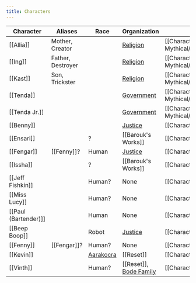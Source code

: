 ```yaml
---
title: Characters
---
```

| Character | Aliases | Race | Organization | Category |
| ---- | ---- | ---- | ---- | ---- |
| [[Allia]] | Mother, Creator |  | [Religion](ondra) | [[Characters/Historical and Mythical/index\|Historical and Mythical]] |
| [[Ing]] | Father, Destroyer |  | [Religion](ondra) | [[Characters/Historical and Mythical/index\|Historical and Mythical]] |
| [[Kast]] | Son, Trickster |  | [Religion](ondra) | [[Characters/Historical and Mythical/index\|Historical and Mythical]] |
| [[Tenda]] |  |  | [Government](ondra) | [[Characters/Historical and Mythical/index\|Historical and Mythical]] |
| [[Tenda Jr.]] |  |  | [Government](ondra) | [[Characters/Historical and Mythical/index\|Historical and Mythical]] |
| [[Benny]] |  |  | [Justice](ondra) | [[Characters/NPCs/index\|NPCs]] |
| [[Ensari]] |  | ? | [[Barouk's Works]] | [[Characters/NPCs/index\|NPCs]] |
| [[Fengar]] | [[Fenny]]? | Human | [Justice](ondra) | [[Characters/NPCs/index\|NPCs]] |
| [[Issha]] |  | ? | [[Barouk's Works]] | [[Characters/NPCs/index\|NPCs]] |
| [[Jeff Fishkin]] |  | Human? | None | [[Characters/NPCs/index\|NPCs]] |
| [[Miss Lucy]] |  | Human? | None | [[Characters/NPCs/index\|NPCs]] |
| [[Paul (Bartender)]] |  | Human | None | [[Characters/NPCs/index\|NPCs]] |
| [[Beep Boop]] |  | Robot | [Justice](ondra) | [[Characters/Opponents/index\|Opponents]] |
| [[Fenny]] | [[Fengar]]? | Human? | None | [[Characters/Opponents/index\|Opponents]] |
| [[Kevin]] |  | [Aarakocra](https://www.dndbeyond.com/races/4-aarakocra) | [[Reset]] | [[Characters/Opponents/index\|Opponents]] |
| [[Vinth]] |  | Human? | [[Reset]], [Bode Family](Marius) | [[Characters/Opponents/index\|Opponents]] |
